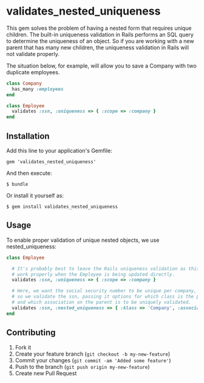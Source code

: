 # validates_nested_uniqueness

This gem solves the problem of having a nested form that requires unique
children.  The built-in uniqueness validation in Rails performs an SQL
query to determine the uniqueness of an object.  So if you are working with
a new parent that has many new children, the uniqueness validation in Rails
will not validate properly.

The situation below, for example, will allow you to save a Company with two
duplicate employees.

```ruby
class Company
  has_many :employees
end

class Employee
  validates :ssn, :uniqueness => { :scope => :company }
end
```

## Installation

Add this line to your application's Gemfile:

    gem 'validates_nested_uniqueness'

And then execute:

    $ bundle

Or install it yourself as:

    $ gem install validates_nested_uniqueness

## Usage

To enable proper validation of unique nested objects, we use nested_uniqueness:
```ruby
class Employee

  # It's probably best to leave the Rails uniqueness validation as this will
  # work properly when the Employee is being updated directly.
  validates :ssn, :uniqueness => { :scope => :company }

  # Here, we want the social security number to be unique per company,
  # so we validate the ssn, passing it options for which class is the parent
  # and which association on the parent is to be uniquely validated.
  validates :ssn, :nested_uniqueness => { :klass => 'Company', :association => :employees }
end
```


## Contributing

1. Fork it
2. Create your feature branch (`git checkout -b my-new-feature`)
3. Commit your changes (`git commit -am 'Added some feature'`)
4. Push to the branch (`git push origin my-new-feature`)
5. Create new Pull Request
